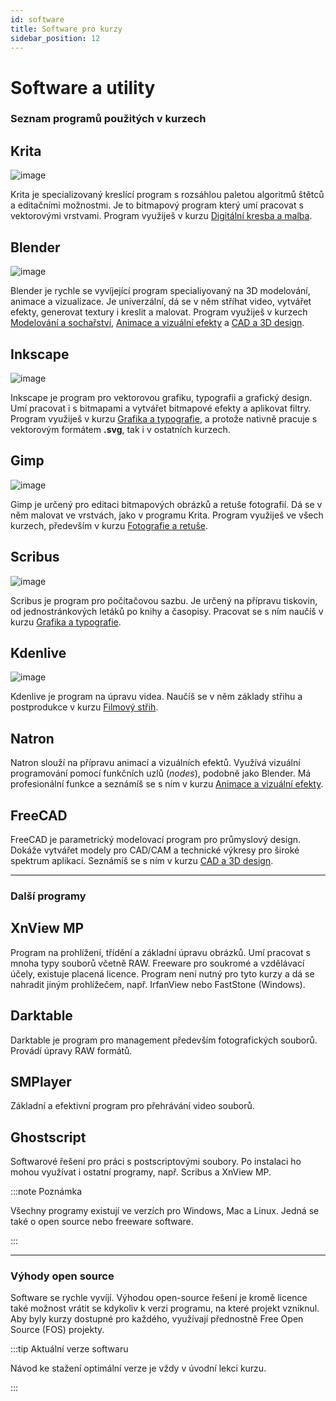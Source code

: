 ```yaml
---
id: software
title: Software pro kurzy
sidebar_position: 12
---
```


# Software a utility

### Seznam programů použitých v kurzech

## Krita
![image](./img/screenkrita.jpg)

Krita je specializovaný kreslící program s rozsáhlou paletou algoritmů štětců a editačními možnostmi. Je to bitmapový program který umí pracovat s vektorovými vrstvami.
Program využiješ v kurzu [Digitální kresba a malba](01digitalnimalba/kresba-a-malba).

## Blender
![image](./img/screenblender.jpg)

Blender je rychle se vyvíjející program specialiyovaný na 3D modelování, animace a vizualizace. Je univerzální, dá se v něm stříhat video, vytvářet efekty, generovat textury i kreslit a malovat.
Program využiješ v kurzech [Modelování a sochařství](02modelovani/3D-modelovani), [Animace a vizuální efekty](06animace/animace) a [CAD a 3D design](07cad/cad).

## Inkscape
![image](./img/screeninkscape.jpg)

Inkscape je program pro vektorovou grafiku, typografii a grafický design. Umí pracovat i s bitmapami a vytvářet bitmapové efekty a aplikovat filtry.
Program využiješ v kurzu [Grafika a typografie](03grafika/grafika), a protože nativně pracuje s vektorovým formátem **.svg**, tak i v ostatních kurzech.

## Gimp
![image](./img/screengimp.jpg)

Gimp je určený pro editaci bitmapových obrázků a retuše fotografií. Dá se v něm malovat ve vrstvách, jako v programu Krita. Program využiješ ve všech kurzech, především v kurzu [Fotografie a retuše](04foto/foto).

## Scribus
![image](./img/screenscribus.jpg)

Scribus je program pro počítačovou sazbu. Je určený na přípravu tiskovin, od jednostránkových letáků po knihy a časopisy. Pracovat se s ním naučíš v kurzu [Grafika a typografie](03grafika/grafika).

## Kdenlive
![image](./img/screenkdenlive.jpg)

Kdenlive je program na úpravu videa. Naučíš se v něm základy střihu a postprodukce v kurzu [Filmový střih](05film/film).

## Natron

Natron slouží na přípravu animací a vizuálních efektů. Využívá vizuální programování pomocí  funkčních uzlů (*nodes*), podobně jako Blender. Má profesionální funkce a seznámíš se s ním v kurzu [Animace a vizuální efekty](06animace/animace).

## FreeCAD

FreeCAD je parametrický modelovací program pro průmyslový design. Dokáže vytvářet modely pro CAD/CAM a technické výkresy pro široké spektrum aplikací. Seznámíš se s ním v kurzu [CAD a 3D design](07cad/cad).

---


### Další programy

## XnView MP

Program na prohlížení, třídění a základní úpravu obrázků. Umí pracovat s mnoha typy souborů včetně RAW.
Freeware pro soukromé a vzdělávací účely, existuje placená licence. Program není nutný pro tyto kurzy a dá se nahradit jiným prohlížečem, např. IrfanView nebo FastStone (Windows).

## Darktable

Darktable je program pro management především fotografických souborů. Provádí úpravy RAW formátů.

## SMPlayer

Základní a efektivní program pro přehrávání video souborů.

## Ghostscript

Softwarové řešení pro práci s postscriptovými soubory. Po instalaci ho mohou využívat i ostatní programy, např. Scribus a  XnView MP.


:::note Poznámka

Všechny programy existují ve verzích pro Windows, Mac a Linux. Jedná se také o open source nebo freeware software.

:::



---


### Výhody open source

Software se rychle vyvíjí. Výhodou open-source řešení je kromě licence také možnost vrátit se kdykoliv k verzi programu, na které projekt vzniknul. Aby byly kurzy dostupné pro každého, využívají přednostně Free Open Source (FOS) projekty.

:::tip Aktuální verze softwaru

Návod ke stažení optimální verze je vždy v úvodní lekci kurzu.

:::
